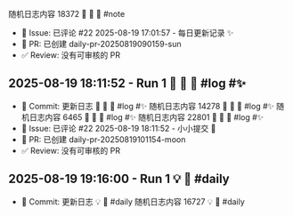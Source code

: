 随机日志内容 18372  📜 🐛 📸  #note
- 💬 Issue: 已评论 #22
2025-08-19 17:01:57 - 每日更新记录 ✨
- 🔀 PR: 已创建 daily-pr-20250819090159-sun
- ✅ Review: 没有可审核的 PR
## 2025-08-19 18:11:52 - Run 1  📸 📸 📜  #log #✨
- 📝 Commit: 更新日志  📸 📸 📜  #log #✨
随机日志内容 14278  📸 📸 📜  #log #✨
随机日志内容 6465  📸 📸 📜  #log #✨
随机日志内容 22801  📸 📸 📜  #log #✨
- 💬 Issue: 已评论 #22
2025-08-19 18:11:52 - 小小提交 🌸
- 🔀 PR: 已创建 daily-pr-20250819101154-moon
- ✅ Review: 没有可审核的 PR
## 2025-08-19 19:16:00 - Run 1  💡 📜  #daily
- 📝 Commit: 更新日志  💡 📜  #daily
随机日志内容 16727  💡 📜  #daily
